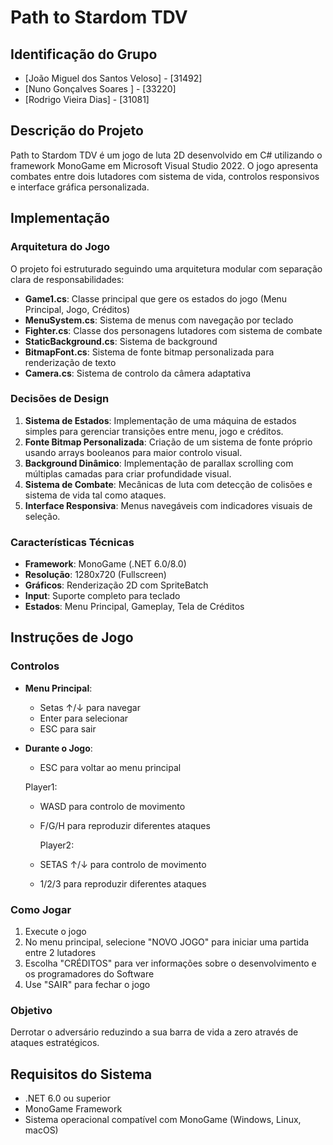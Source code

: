 # Path to Stardom TDV

## Identificação do Grupo

- [João Miguel dos Santos Veloso] - [31492]
- [Nuno Gonçalves Soares ] - [33220]
- [Rodrigo Vieira Dias] - [31081]
  
## Descrição do Projeto

Path to Stardom TDV é um jogo de luta 2D desenvolvido em C# utilizando o framework MonoGame em Microsoft Visual Studio 2022. O jogo apresenta combates entre dois lutadores com sistema de vida, controlos responsivos e interface gráfica personalizada. 

## Implementação

### Arquitetura do Jogo

O projeto foi estruturado seguindo uma arquitetura modular com separação clara de responsabilidades:

- **Game1.cs**: Classe principal que gere os estados do jogo (Menu Principal, Jogo, Créditos)
- **MenuSystem.cs**: Sistema de menus com navegação por teclado
- **Fighter.cs**: Classe dos personagens lutadores com sistema de combate
- **StaticBackground.cs**: Sistema de background
- **BitmapFont.cs**: Sistema de fonte bitmap personalizada para renderização de texto
- **Camera.cs**: Sistema de controlo da câmera adaptativa

### Decisões de Design

1. **Sistema de Estados**: Implementação de uma máquina de estados simples para gerenciar transições entre menu, jogo e créditos.
2. **Fonte Bitmap Personalizada**: Criação de um sistema de fonte próprio usando arrays booleanos para maior controlo visual.
3. **Background Dinâmico**: Implementação de parallax scrolling com múltiplas camadas para criar profundidade visual.
4. **Sistema de Combate**: Mecânicas de luta com detecção de colisões e sistema de vida tal como ataques.
5. **Interface Responsiva**: Menus navegáveis com indicadores visuais de seleção.

### Características Técnicas

- **Framework**: MonoGame (.NET 6.0/8.0)
- **Resolução**: 1280x720 (Fullscreen)
- **Gráficos**: Renderização 2D com SpriteBatch
- **Input**: Suporte completo para teclado
- **Estados**: Menu Principal, Gameplay, Tela de Créditos

## Instruções de Jogo

### Controlos

- **Menu Principal**: 
  - Setas ↑/↓ para navegar
  - Enter para selecionar
  - ESC para sair
- **Durante o Jogo**:
  - ESC para voltar ao menu principal

  Player1:
  - WASD para controlo de movimento
  - F/G/H para reproduzir diferentes ataques

    Player2:
  - SETAS ↑/↓ para controlo de movimento
  - 1/2/3 para reproduzir diferentes ataques

### Como Jogar
1. Execute o jogo
2. No menu principal, selecione "NOVO JOGO" para iniciar uma partida entre 2 lutadores
3. Escolha "CRÉDITOS" para ver informações sobre o desenvolvimento e os programadores do Software
4. Use "SAIR" para fechar o jogo

### Objetivo
Derrotar o adversário reduzindo a sua barra de vida a zero através de ataques estratégicos.



## Requisitos do Sistema

- .NET 6.0 ou superior
- MonoGame Framework
- Sistema operacional compatível com MonoGame (Windows, Linux, macOS)


